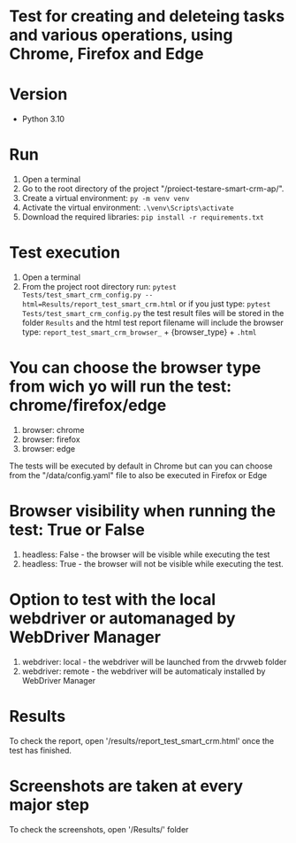 # Test for creating and deleteing tasks and various operations, using Chrome, Firefox and Edge



# Version
* Python 3.10

# Run
1. Open a terminal
2. Go to the root directory of the project "/proiect-testare-smart-crm-ap/".
3. Create a virtual environment: `py -m venv venv`
4. Activate the virtual environment: `.\venv\Scripts\activate`
5. Download the required libraries: `pip install -r requirements.txt`

# Test execution
1. Open a terminal
2. From the project root directory run: `pytest Tests/test_smart_crm_config.py --html=Results/report_test_smart_crm.html`
   or if you just type: `pytest Tests/test_smart_crm_config.py` the test result files will be stored in the folder `Results` and the html test report filename will include the browser type: `report_test_smart_crm_browser_` + {browser_type} + `.html`


# You can choose the browser type from wich yo will run the test: chrome/firefox/edge
1. browser: chrome
2. browser: firefox
3. browser: edge

The tests will be executed by default in Chrome but can you can choose from the "/data/config.yaml" file to also be executed in Firefox or Edge

# Browser visibility when running the test: True or False
1. headless: False - the browser will be visible while executing the test
2. headless: True - the browser will not be visible while executing the test.

# Option to test with the local webdriver or automanaged by WebDriver Manager
1. webdriver: local - the webdriver will be launched from the drvweb folder
2. webdriver: remote - the webdriver will be automaticaly installed by WebDriver Manager

# Results
To check the report, open '/results/report_test_smart_crm.html' once the test has finished.

# Screenshots are taken at every major step
To check the screenshots, open '/Results/' folder
